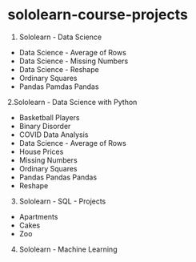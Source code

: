 # sololearn-course-projects

1. Sololearn - Data Science
- Data Science - Average of Rows
- Data Science - Missing Numbers
- Data Science - Reshape
- Ordinary Squares
- Pandas Pamdas Pandas

2.Sololearn - Data Science with Python
- Basketball Players
- Binary Disorder
- COVID Data Analysis
- Data Science - Average of Rows
- House Prices
- Missing Numbers
- Ordinary Squares
- Pandas Pandas Pandas
- Reshape

3. Sololearn - SQL - Projects
-	Apartments
-	Cakes
-	Zoo


4. Sololearn - Machine Learning

